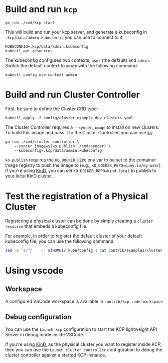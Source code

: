 # Build and run `kcp`

```
go run ./cmd/kcp start
```

This will build and run your kcp server, and generate a kubeconfig in `.kcp/data/admin.kubeconfig` you can use to connect to it:

```
KUBECONFIG=.kcp/data/admin.kubeconfig
kubectl api-resources
```

The kubeconfig configures two contexts, `user` (the default) and `admin`.
Switch the default context to `admin` with the following command:

```
kubectl config use-context admin
```

# Build and run Cluster Controller

First, be sure to define the Cluster CRD type:

```
kubectl apply -f config/cluster.example.dev_clusters.yaml
```

The Cluster Controller requires a `--syncer_image` to install on new clusters.
To build this image and pass it to the Cluster Controller, you can use [`ko`](https://github.com/google/ko):

```
go run ./cmd/cluster-controller \
    --syncer_image=$(ko publish ./cmd/syncer) \
    --kubeconfig=.kcp/data/admin.kubeconfig
```

`ko publish` requires the `KO_DOCKER_REPO` env var to be set to the container image registry to push the image to (e.g., `KO_DOCKER_REPO=quay.io/my-user`).
If you're using [KinD](https://kind.sigs.k8s.io), you can set `KO_DOCKER_REPO=kind.local` to publish to your local KinD cluster.

# Test the registration of a Physical Cluster

Registering a physical cluster can be done by simply creating a `cluster resource` that embeds a kubeconfig file.

For example, in order to register the default cluster of your default kubeconfig file, you can use the following command:

```bash
sed -e 's/^/    /' ${HOME}/.kube/config | cat contrib/examples/cluster.yaml - | kubectl apply -f -
```

# Using vscode

## Workspace

A configured VSCode workspace is available in `contrib/kcp.code-workspace`
## Debug configuration

You can use the `Launch kcp` configuration to start the KCP lightweight API Server in debug mode inside VSCode.

If you're using [KinD](https://kind.sigs.k8s.io), as the physical cluster you want to register inside KCP,
then you can use the `Launch cluster controller` configuration to debug the cluster controller against a started KCP instance.
